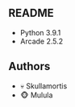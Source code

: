 ## README

 - Python 3.9.1
 - Arcade 2.5.2

## Authors

 - :skull: Skullamortis
 - :monkey_face: Mulula
